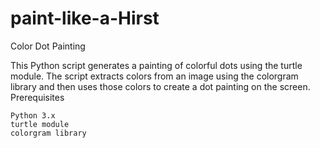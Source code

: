 # paint-like-a-Hirst
Color Dot Painting

This Python script generates a painting of colorful dots using the turtle module. The script extracts colors from an image using the colorgram library and then uses those colors to create a dot painting on the screen.
Prerequisites

    Python 3.x
    turtle module
    colorgram library
